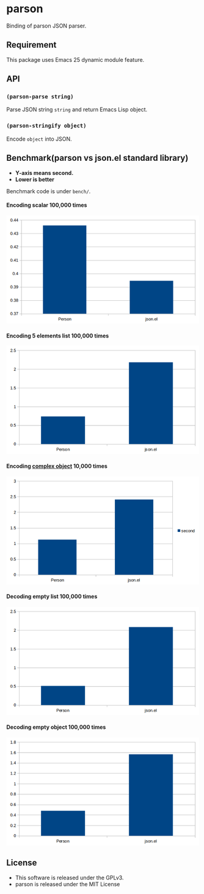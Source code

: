 # parson

Binding of parson JSON parser.

## Requirement

This package uses Emacs 25 dynamic module feature.


## API

### `(parson-parse string)`

Parse JSON string `string` and return Emacs Lisp object.

### `(parson-stringify object)`

Encode `object` into JSON.


## Benchmark(parson vs json.el standard library)

- **Y-axis means second.**
- **Lower is better**

Benchmark code is under `bench/`.

#### Encoding scalar 100,000 times

![encoding-scalar](image/encode-scalar.png)

#### Encoding 5 elements list 100,000 times

![encoding-list](image/encode-list.png)

#### Encoding [complex object](bench/bench.json) 10,000 times

![encoding-object](image/encode-object.png)

#### Decoding empty list 100,000 times

![encoding-list](image/decode-list.png)

#### Decoding empty object 100,000 times

![encoding-object](image/decode-object.png)


## License

- This software is released under the GPLv3.
- parson is released under the MIT License
